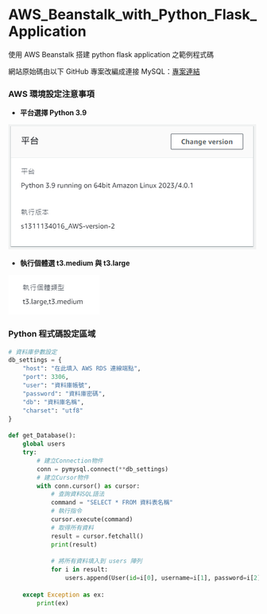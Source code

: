 # AWS_Beanstalk_with_Python_Flask_Application
使用 AWS Beanstalk 搭建 python flask application 之範例程式碼

網站原始碼由以下 GitHub 專案改編成連接 MySQL：[專案連結](
https://github.com/PrettyPrinted/youtube_video_code/tree/master/2020/02/10/Creating%20a%20Login%20Page%20in%20Flask%20Using%20Sessions "Creating a Login Page in Flask Using Sessions")


### AWS 環境設定注意事項
- **平台選擇 Python 3.9**

![平台](https://github.com/Kevin0901/AWS_Beanstalk_with_Python_Flask_Application/blob/main/img/version.png "平台")

- **執行個體選 t3.medium 與 t3.large**

![執行個體](https://github.com/Kevin0901/AWS_Beanstalk_with_Python_Flask_Application/blob/main/img/type.png "執行個體")



### Python 程式碼設定區域
```Python
# 資料庫參數設定
db_settings = {
    "host": "在此填入 AWS RDS 連線端點",
    "port": 3306,
    "user": "資料庫帳號",
    "password": "資料庫密碼",
    "db": "資料庫名稱",
    "charset": "utf8"
}

def get_Database():
    global users
    try:
        # 建立Connection物件
        conn = pymysql.connect(**db_settings)
        # 建立Cursor物件
        with conn.cursor() as cursor:
            # 查詢資料SQL語法
            command = "SELECT * FROM 資料表名稱"
            # 執行指令
            cursor.execute(command)
            # 取得所有資料
            result = cursor.fetchall()
            print(result)

            # 將所有資料填入到 users 陣列
            for i in result:
                users.append(User(id=i[0], username=i[1], password=i[2]))
                
    except Exception as ex:
        print(ex)
```
